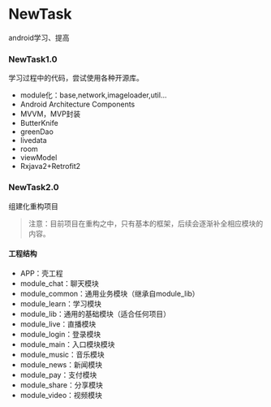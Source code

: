 # NewTask
android学习、提高




### NewTask1.0

学习过程中的代码，尝试使用各种开源库。

- module化：base,network,imageloader,util...
- Android Architecture Components
- MVVM，MVP封装
- ButterKnife
- greenDao
- livedata
- room
- viewModel
- Rxjava2+Retrofit2

### NewTask2.0

组建化重构项目

> 注意：目前项目在重构之中，只有基本的框架，后续会逐渐补全相应模块的内容。

#### 工程结构

- APP：壳工程
- module_chat：聊天模块
- module_common：通用业务模块（继承自module_lib）
- module_learn：学习模块
- module_lib：通用的基础模块（适合任何项目）
- module_live：直播模块
- module_login：登录模块
- module_main：入口模块模块
- module_music：音乐模块
- module_news：新闻模块
- module_pay：支付模块
- module_share：分享模块
- module_video：视频模块



